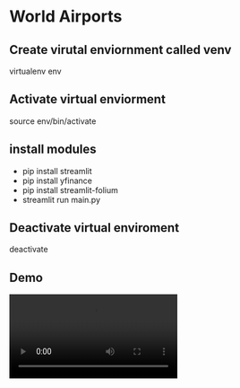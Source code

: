 # World Airports

## Create virutal enviornment called venv
virtualenv env

## Activate virtual enviorment
source env/bin/activate

## install modules
- pip install streamlit <br>
- pip install yfinance <br>
- pip install streamlit-folium <br>
- streamlit run main.py <br>

## Deactivate virtual enviroment
deactivate

## Demo
![](airport.webm)
